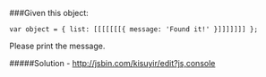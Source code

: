 ###Given this object:

`var object = {
  list: [[[[[[[{
    message: 'Found it!'
  }]]]]]]]
};`

Please print the message.

#####Solution - http://jsbin.com/kisuyir/edit?js,console